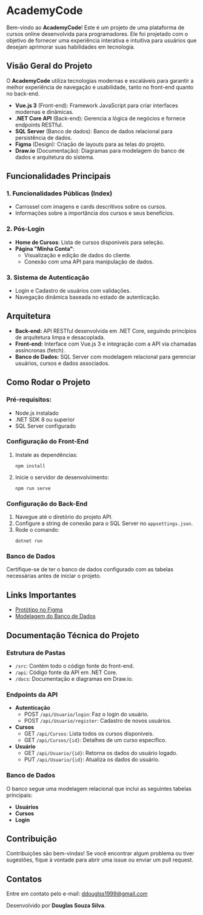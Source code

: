 <!DOCTYPE html>
<html lang="en">
<head>
  <meta charset="UTF-8">
  <meta name="viewport" content="width=device-width, initial-scale=1.0">
</head>
<body>
  <h1>AcademyCode</h1>
  <p>
    Bem-vindo ao <strong>AcademyCode</strong>! Este é um projeto de uma plataforma de cursos online
    desenvolvida para programadores. Ele foi projetado com o objetivo de fornecer uma experiência
    interativa e intuitiva para usuários que desejam aprimorar suas habilidades em tecnologia.
  </p>

  <h2>Visão Geral do Projeto</h2>
  <p>
    O <strong>AcademyCode</strong> utiliza tecnologias modernas e escaláveis para garantir a melhor
    experiência de navegação e usabilidade, tanto no front-end quanto no back-end.
  </p>
  <ul>
    <li><strong>Vue.js 3</strong> (Front-end): Framework JavaScript para criar interfaces modernas e dinâmicas.</li>
    <li><strong>.NET Core API</strong> (Back-end): Gerencia a lógica de negócios e fornece endpoints RESTful.</li>
    <li><strong>SQL Server</strong> (Banco de dados): Banco de dados relacional para persistência de dados.</li>
    <li><strong>Figma</strong> (Design): Criação de layouts para as telas do projeto.</li>
    <li><strong>Draw.io</strong> (Documentação): Diagramas para modelagem do banco de dados e arquitetura do sistema.</li>
  </ul>

  <h2>Funcionalidades Principais</h2>
  <h3>1. Funcionalidades Públicas (Index)</h3>
  <ul>
    <li>Carrossel com imagens e cards descritivos sobre os cursos.</li>
    <li>Informações sobre a importância dos cursos e seus benefícios.</li>
  </ul>

  <h3>2. Pós-Login</h3>
  <ul>
    <li><strong>Home de Cursos</strong>: Lista de cursos disponíveis para seleção.</li>
    <li><strong>Página "Minha Conta"</strong>:
      <ul>
        <li>Visualização e edição de dados do cliente.</li>
        <li>Conexão com uma API para manipulação de dados.</li>
      </ul>
    </li>
  </ul>

  <h3>3. Sistema de Autenticação</h3>
  <ul>
    <li>Login e Cadastro de usuários com validações.</li>
    <li>Navegação dinâmica baseada no estado de autenticação.</li>
  </ul>

  <h2>Arquitetura</h2>
  <ul>
    <li><strong>Back-end:</strong> API RESTful desenvolvida em .NET Core, seguindo princípios de arquitetura limpa e desacoplada.</li>
    <li><strong>Front-end:</strong> Interface com Vue.js 3 e integração com a API via chamadas assíncronas (fetch).</li>
    <li><strong>Banco de Dados:</strong> SQL Server com modelagem relacional para gerenciar usuários, cursos e dados associados.</li>
  </ul>

  <h2>Como Rodar o Projeto</h2>
  <h3>Pré-requisitos:</h3>
  <ul>
    <li>Node.js instalado</li>
    <li>.NET SDK 8 ou superior</li>
    <li>SQL Server configurado</li>
  </ul>

  <h3>Configuração do Front-End</h3>
  <ol>
    <li>Instale as dependências:
      <pre><code>npm install</code></pre>
    </li>
    <li>Inicie o servidor de desenvolvimento:
      <pre><code>npm run serve</code></pre>
    </li>
  </ol>

  <h3>Configuração do Back-End</h3>
  <ol>
    <li>Navegue até o diretório do projeto API.</li>
    <li>Configure a string de conexão para o SQL Server no <code>appsettings.json</code>.</li>
    <li>Rode o comando:
      <pre><code>dotnet run</code></pre>
    </li>
  </ol>

  <h3>Banco de Dados</h3>
  <p>
    Certifique-se de ter o banco de dados configurado com as tabelas necessárias antes de iniciar o projeto.
  </p>

  <h2>Links Importantes</h2>
  <ul>
    <li><a href="https://www.figma.com/design/qbgZjwHNS66Yo6doWT2c4n/AcademyCode?m=auto&t=YIPWM08WAoowu7qE-6" target="_blank">Protótipo no Figma</a></li>
    <li><a href="https://drive.google.com/file/d/1B4xEewxXhUN-cBfTUElTwzLO8gJ-ZZuQ/view?usp=sharing" target="_blank">Modelagem do Banco de Dados</a></li>
  </ul>

  <h2>Documentação Técnica do Projeto</h2>
  <h3>Estrutura de Pastas</h3>
  <ul>
    <li><code>/src</code>: Contém todo o código fonte do front-end.</li>
    <li><code>/api</code>: Código fonte da API em .NET Core.</li>
    <li><code>/docs</code>: Documentação e diagramas em Draw.io.</li>
  </ul>

  <h3>Endpoints da API</h3>
  <ul>
    <li><strong>Autenticação</strong>
      <ul>
        <li>POST <code>/api/Usuario/login</code>: Faz o login do usuário.</li>
        <li>POST <code>/api/Usuario/register</code>: Cadastro de novos usuários.</li>
      </ul>
    </li>
    <li><strong>Cursos</strong>
      <ul>
        <li>GET <code>/api/Cursos</code>: Lista todos os cursos disponíveis.</li>
        <li>GET <code>/api/Cursos/{id}</code>: Detalhes de um curso específico.</li>
      </ul>
    </li>
    <li><strong>Usuário</strong>
      <ul>
        <li>GET <code>/api/Usuario/{id}</code>: Retorna os dados do usuário logado.</li>
        <li>PUT <code>/api/Usuario/{id}</code>: Atualiza os dados do usuário.</li>
      </ul>
    </li>
  </ul>

  <h3>Banco de Dados</h3>
  <p>
    O banco segue uma modelagem relacional que inclui as seguintes tabelas principais:
  </p>
  <ul>
    <li><strong>Usuários</strong></li>
    <li><strong>Cursos</strong></li>
    <li><strong>Login</strong></li>
  </ul>

  <h2>Contribuição</h2>
  <p>
    Contribuições são bem-vindas! Se você encontrar algum problema ou tiver sugestões, fique à vontade
    para abrir uma issue ou enviar um pull request.
  </p>

  <h2>Contatos</h2>
  <p>
    Entre em contato pelo e-mail: <a href="mailto:ddouglss1999@gmail.com">ddouglss1999@gmail.com</a>
  </p>

  <p>Desenvolvido por <strong>Douglas Souza Silva</strong>.</p>
</body>
</html>
